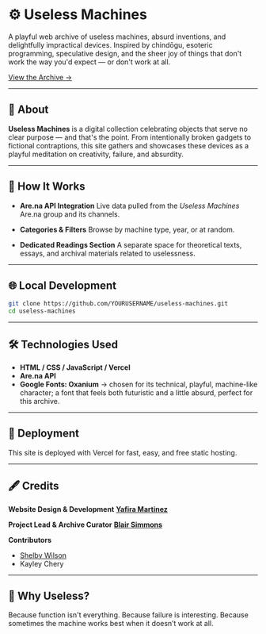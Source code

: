# ⚙️ Useless Machines

A playful web archive of useless machines, absurd inventions, and delightfully impractical devices.
Inspired by chindōgu, esoteric programming, speculative design, and the sheer joy of things that don't work the way you'd expect — or don't work at all.

[View the Archive →](https://uselessmachines.vercel.app)

---

## 🔩 About

**Useless Machines** is a digital collection celebrating objects that serve no clear purpose — and that's the point. From intentionally broken gadgets to fictional contraptions, this site gathers and showcases these devices as a playful meditation on creativity, failure, and absurdity.

---

## 🔧 How It Works

- **Are.na API Integration**
  Live data pulled from the _Useless Machines_ Are.na group and its channels.

- **Categories & Filters**
  Browse by machine type, year, or at random.

- **Dedicated Readings Section**
  A separate space for theoretical texts, essays, and archival materials related to uselessness.

---

## 🌐 Local Development

```bash
git clone https://github.com/YOURUSERNAME/useless-machines.git
cd useless-machines
```

---

## 🛠 Technologies Used

- **HTML / CSS / JavaScript / Vercel**
- **Are.na API**
- **Google Fonts: Oxanium** -> chosen for its technical, playful, machine-like character; a font that feels both futuristic and a little absurd, perfect for this archive.

---

## 🚢 Deployment

This site is deployed with Vercel for fast, easy, and free static hosting.

---

## 🖋️ Credits

**Website Design & Development**
[**Yafira Martinez**](https://yafira.dev)

**Project Lead & Archive Curator**
[**Blair Simmons**](https://blairsimmons.com)

**Contributors**

- [Shelby Wilson](https://shelby.cool) <br>
- Kayley Chery

---

## 💭 Why Useless?

Because function isn't everything. Because failure is interesting.
Because sometimes the machine works best when it doesn’t work at all.
